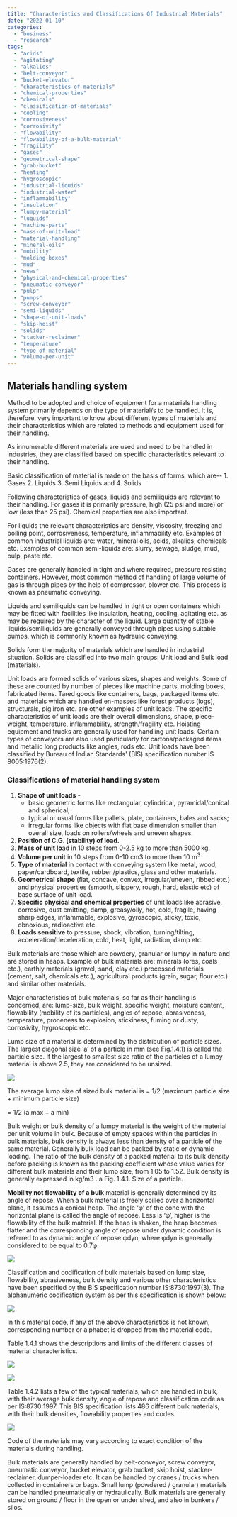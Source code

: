 ```yaml
---
title: "Characteristics and Classifications Of Industrial Materials"
date: "2022-01-10"
categories: 
  - "business"
  - "research"
tags: 
  - "acids"
  - "agitating"
  - "alkalies"
  - "belt-conveyor"
  - "bucket-elevator"
  - "characteristics-of-materials"
  - "chemical-properties"
  - "chemicals"
  - "classification-of-materials"
  - "cooling"
  - "corrosiveness"
  - "corrosivity"
  - "flowability"
  - "flowability-of-a-bulk-material"
  - "fragility"
  - "gases"
  - "geometrical-shape"
  - "grab-bucket"
  - "heating"
  - "hygroscopic"
  - "industrial-liquids"
  - "industrial-water"
  - "inflammability"
  - "insulation"
  - "lumpy-material"
  - "luquids"
  - "machine-parts"
  - "mass-of-unit-load"
  - "material-handling"
  - "mineral-oils"
  - "mobility"
  - "molding-boxes"
  - "mud"
  - "news"
  - "physical-and-chemical-properties"
  - "pneumatic-conveyor"
  - "pulp"
  - "pumps"
  - "screw-conveyor"
  - "semi-liquids"
  - "shape-of-unit-loads"
  - "skip-hoist"
  - "solids"
  - "stacker-reclaimer"
  - "temperature"
  - "type-of-material"
  - "volume-per-unit"
---
```


## Materials handling system

Method to be adopted and choice of equipment for a materials handling system primarily depends on the type of material/s to be handled. It is, therefore, very important to know about different types of materials and their characteristics which are related to methods and equipment used for their handling.

As innumerable different materials are used and need to be handled in industries, they are classified based on specific characteristics relevant to their handling.

Basic classification of material is made on the basis of forms, which are--
    1. Gases
    2. Liquids
    3. Semi Liquids and
    4. Solids

Following characteristics of gases, liquids and semiliquids are relevant to their handling. For gases it is primarily pressure, high (25 psi and more) or low (less than 25 psi). Chemical properties are also important.

For liquids the relevant characteristics are density, viscosity, freezing and boiling point, corrosiveness, temperature, inflammability etc. Examples of common industrial liquids are: water, mineral oils, acids, alkalies, chemicals etc. Examples of common semi-liquids are: slurry, sewage, sludge, mud, pulp, paste etc.

Gases are generally handled in tight and where required, pressure resisting containers. However, most common method of handling of large volume of gas is through pipes by the help of compressor, blower etc. This process is known as pneumatic conveying.

Liquids and semiliquids can be handled in tight or open containers which may be fitted with facilities like insulation, heating, cooling, agitating etc. as may be required by the character of the liquid. Large quantity of stable liquids/semiliquids are generally conveyed through pipes using suitable pumps, which is commonly known as hydraulic conveying.

Solids form the majority of materials which are handled in industrial situation. Solids are classified into two main groups: Unit load and Bulk load (materials).

Unit loads are formed solids of various sizes, shapes and weights. Some of these are counted by number of pieces like machine parts, molding boxes, fabricated items. Tared goods like containers, bags, packaged items etc. and materials which are handled en-masses like forest products (logs), structurals, pig iron etc. are other examples of unit loads. The specific characteristics of unit loads are their overall dimensions, shape, piece-weight, temperature, inflammability, strength/fragility etc. Hoisting equipment and trucks are generally used for handling unit loads. Certain types of conveyors are also used particularly for cartons/packaged items and metallic long products like angles, rods etc. Unit loads have been classified by Bureau of Indian Standards' (BIS) specification number IS 8005:1976(2).

### Classifications of material handling system

1. **Shape of unit loads** - 
      - basic geometric forms like rectangular, cylindrical, pyramidal/conical and spherical; 
      - typical or usual forms like pallets, plate, containers, bales and sacks;
      - irregular forms like objects with flat base dimension smaller than overall size, loads on rollers/wheels and uneven shapes.
2. **Position of C.G. (stability) of load.**
3. **Mass of unit lo**ad in 10 steps from 0-2.5 kg to more than 5000 kg.
4. **Volume per unit** in 10 steps from 0-10 cm3 to more than 10 m<sup>3</sup>
5. **Type of material** in contact with conveying system like metal, wood, paper/cardboard, textile, rubber /plastics, glass and other materials.
6. **Geometrical shape** (flat, concave, convex, irregular/uneven, ribbed etc.) and physical properties (smooth, slippery, rough, hard, elastic etc) of base surface of unit load.
7. **Specific physical and chemical properties** of unit loads like abrasive, corrosive, dust emitting, damp, greasy/oily, hot, cold, fragile, having sharp edges, inflammable, explosive, gyroscopic, sticky, toxic, obnoxious, radioactive etc.
8. **Loads sensitive** to pressure, shock, vibration, turning/tilting, acceleration/deceleration, cold, heat, light, radiation, damp etc.

Bulk materials are those which are powdery, granular or lumpy in nature and are stored in heaps. Example of bulk materials are: minerals (ores, coals etc.), earthly materials (gravel, sand, clay etc.) processed materials (cement, salt, chemicals etc.), agricultural products (grain, sugar, flour etc.) and similar other materials.

Major characteristics of bulk materials, so far as their handling is concerned, are: lump-size, bulk weight, 
specific weight, moisture content, flowability (mobility of its particles), angles of repose, abrasiveness, temperature, proneness to explosion, stickiness, fuming or dusty, corrosivity, hygroscopic etc.

Lump size of a material is determined by the distribution of particle sizes. The largest diagonal size ‘a’ of a particle in mm (see Fig.1.4.1) is called the particle size. If the largest to smallest size ratio of the particles of a lumpy material is above 2.5, they are considered to be unsized.

![](images/image.png)

The average lump size of sized bulk material is = 1/2 (maximum particle size + minimum particle size)

\= 1/2 (a max + a min)

Bulk weight or bulk density of a lumpy material is the weight of the material per unit volume in bulk. Because of empty spaces within the particles in bulk materials, bulk density is always less than density of a particle of the same material. Generally bulk load can be packed by static or dynamic loading. The ratio of the bulk density of a packed material to its bulk density before packing is known as the packing coefficient whose value varies for different bulk materials and their lump size, from 1.05 to 1.52. Bulk density is generally expressed in kg/m3 . a Fig. 1.4.1. Size of a particle.

**Mobility not flowability of a bulk** material is generally determined by its angle of repose. When a bulk material is freely spilled over a horizontal plane, it assumes a conical heap. The angle ‘φ’ of the cone with the horizontal plane is called the angle of repose. Less is ‘φ’, higher is the flowability of the bulk material. If the heap is shaken, the heap becomes flatter and the corresponding angle of repose under dynamic condition is referred to as dynamic angle of repose φdyn, where φdyn is generally considered to be equal to 0.7φ.

![](images/image-1.png)

Classification and codification of bulk materials based on lump size, flowability, abrasiveness, bulk density and various other characteristics have been specified by the BIS specification number IS:8730:1997(3). The alphanumeric codification system as per this specification is shown below:

![](images/image-2.png)

In this material code, if any of the above characteristics is not known, corresponding number or alphabet is dropped from the material code.

Table 1.4.1 shows the descriptions and limits of the different classes of material characteristics.

![](images/image-3.png)

![](images/image-4.png)

Table 1.4.2 lists a few of the typical materials, which are handled in bulk, with their average bulk density, angle of repose and classification code as per IS:8730:1997. This BIS specification lists 486 different bulk materials, with their bulk densities, flowability properties and codes.

![](images/image-5.png)

Code of the materials may vary according to exact condition of the materials during handling.

Bulk materials are generally handled by belt-conveyor, screw conveyor, pneumatic conveyor, bucket elevator, grab bucket, skip hoist, stacker-reclaimer, dumper-loader etc. It can be handled by cranes / trucks when collected in containers or bags. Small lump (powdered / granular) materials can be handled pneumatically or hydraulically. Bulk materials are generally stored on ground / floor in the open or under shed, and also in bunkers / silos.
